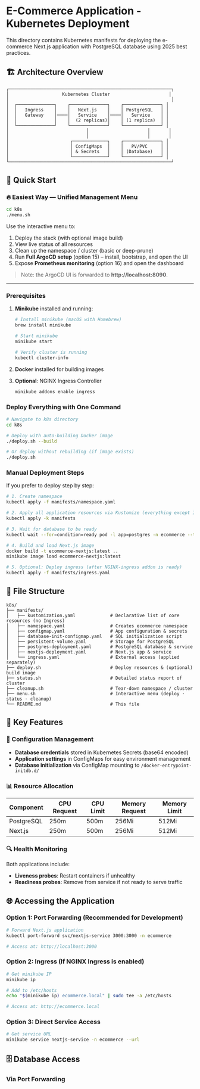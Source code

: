 # E-Commerce Application - Kubernetes Deployment

This directory contains Kubernetes manifests for deploying the e-commerce Next.js application with PostgreSQL database using 2025 best practices.

## 🏗️ Architecture Overview

```
┌─────────────────────────────────────────────────────────────┐
│                    Kubernetes Cluster                      │
│                                                             │
│  ┌──────────────┐    ┌──────────────┐    ┌──────────────┐ │
│  │   Ingress    │    │   Next.js    │    │ PostgreSQL   │ │
│  │   Gateway    │────│   Service    │────│   Service    │ │
│  │              │    │  (2 replicas)│    │ (1 replica)  │ │
│  └──────────────┘    └──────────────┘    └──────────────┘ │
│                             │                      │       │
│                             │                      │       │
│                       ┌─────────────┐    ┌──────────────┐ │
│                       │ ConfigMaps  │    │   PV/PVC     │ │
│                       │ & Secrets   │    │ (Database)   │ │
│                       └─────────────┘    └──────────────┘ │
└─────────────────────────────────────────────────────────────┘
```

## 🚀 Quick Start

### 🔥 Easiest Way — Unified Management Menu

```bash
cd k8s
./menu.sh
```

Use the interactive menu to:

1. Deploy the stack (with optional image build)
2. View live status of all resources
3. Clean up the namespace / cluster (basic or deep-prune)
4. Run **Full ArgoCD setup** (option 15) – install, bootstrap, and open the UI
5. Expose **Prometheus monitoring** (option 16) and open the dashboard

> Note: the ArgoCD UI is forwarded to **http://localhost:8090**.

---

### Prerequisites

1. **Minikube** installed and running:

   ```bash
   # Install minikube (macOS with Homebrew)
   brew install minikube

   # Start minikube
   minikube start

   # Verify cluster is running
   kubectl cluster-info
   ```

2. **Docker** installed for building images

3. **Optional**: NGINX Ingress Controller
   ```bash
   minikube addons enable ingress
   ```

### Deploy Everything with One Command

```bash
# Navigate to k8s directory
cd k8s

# Deploy with auto-building Docker image
./deploy.sh --build

# Or deploy without rebuilding (if image exists)
./deploy.sh
```

### Manual Deployment Steps

If you prefer to deploy step by step:

```bash
# 1. Create namespace
kubectl apply -f manifests/namespace.yaml

# 2. Apply all application resources via Kustomize (everything except Ingress)
kubectl apply -k manifests

# 3. Wait for database to be ready
kubectl wait --for=condition=ready pod -l app=postgres -n ecommerce --timeout=300s

# 4. Build and load Next.js image
docker build -t ecommerce-nextjs:latest ..
minikube image load ecommerce-nextjs:latest

# 5. Optional: Deploy ingress (after NGINX-ingress addon is ready)
kubectl apply -f manifests/ingress.yaml
```

## 📁 File Structure

```
k8s/
├── manifests/
│   ├── kustomization.yaml             # Declarative list of core resources (no Ingress)
│   ├── namespace.yaml                 # Creates ecommerce namespace
│   ├── configmap.yaml                 # App configuration & secrets
│   ├── database-init-configmap.yaml   # SQL initialization script
│   ├── persistent-volume.yaml         # Storage for PostgreSQL
│   ├── postgres-deployment.yaml       # PostgreSQL database & service
│   ├── nextjs-deployment.yaml         # Next.js app & service
│   └── ingress.yaml                   # External access (applied separately)
├── deploy.sh                          # Deploy resources & (optional) build image
├── status.sh                          # Detailed status report of cluster
├── cleanup.sh                         # Tear-down namespace / cluster
├── menu.sh                            # Interactive menu (deploy · status · cleanup)
└── README.md                          # This file
```

## 🎯 Key Features

### 🔧 Configuration Management

- **Database credentials** stored in Kubernetes Secrets (base64 encoded)
- **Application settings** in ConfigMaps for easy environment management
- **Database initialization** via ConfigMap mounting to `/docker-entrypoint-initdb.d/`

### 📊 Resource Allocation

| Component  | CPU Request | CPU Limit | Memory Request | Memory Limit |
| ---------- | ----------- | --------- | -------------- | ------------ |
| PostgreSQL | 250m        | 500m      | 256Mi          | 512Mi        |
| Next.js    | 250m        | 500m      | 256Mi          | 512Mi        |

### 🔍 Health Monitoring

Both applications include:

- **Liveness probes**: Restart containers if unhealthy
- **Readiness probes**: Remove from service if not ready to serve traffic

## 🌐 Accessing the Application

### Option 1: Port Forwarding (Recommended for Development)

```bash
# Forward Next.js application
kubectl port-forward svc/nextjs-service 3000:3000 -n ecommerce

# Access at: http://localhost:3000
```

### Option 2: Ingress (If NGINX Ingress is enabled)

```bash
# Get minikube IP
minikube ip

# Add to /etc/hosts
echo "$(minikube ip) ecommerce.local" | sudo tee -a /etc/hosts

# Access at: http://ecommerce.local
```

### Option 3: Direct Service Access

```bash
# Get service URL
minikube service nextjs-service -n ecommerce --url
```

## 🗄️ Database Access

### Via Port Forwarding

```

```
